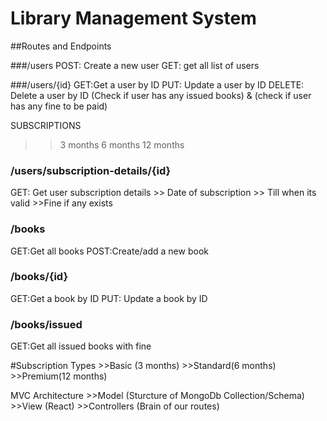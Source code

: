 # Library Management System

##Routes and Endpoints 

###/users
POST: Create a new user
GET: get all list of users

###/users/{id}
GET:Get a user by ID
PUT: Update a user by ID
DELETE: Delete a user by ID (Check if user has any issued books) & (check if user has any fine to be paid)

SUBSCRIPTIONS
>>3 months
>>6 months
>>12 months

### /users/subscription-details/{id}
GET: Get user subscription details
    >> Date of subscription
    >> Till when its valid
    >>Fine if any exists

### /books
GET:Get all books
POST:Create/add a new book

### /books/{id}
GET:Get a book by ID
PUT: Update a book by ID

### /books/issued
GET:Get all issued books with fine

#Subscription Types
    >>Basic (3 months)
    >>Standard(6 months)
    >>Premium(12 months)

MVC Architecture
    >>Model (Sturcture of MongoDb Collection/Schema)
    >>View (React)
    >>Controllers (Brain of our routes)